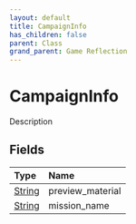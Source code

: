 ```yaml
---
layout: default
title: CampaignInfo
has_children: false
parent: Class
grand_parent: Game Reflection
---
```

# CampaignInfo
Description 

## Fields
| Type | Name |
|:-------------|:--------------|
| [String](/game-reflection/components/string.md) | preview_material |
| [String](/game-reflection/components/string.md) | mission_name |
